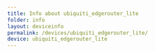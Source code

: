 ```yaml
---
title: Info about ubiquiti_edgerouter_lite
folder: info
layout: deviceinfo
permalink: /devices/ubiquiti_edgerouter_lite/
device: ubiquiti_edgerouter_lite
---
```

